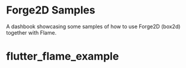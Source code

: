 # Forge2D Samples

A dashbook showcasing some samples of how to use Forge2D (box2d) together with Flame.
# flutter_flame_example
